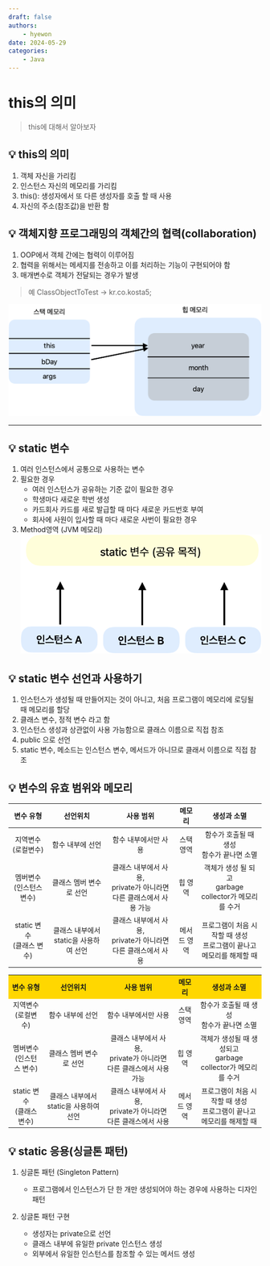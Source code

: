 ```yaml
---
draft: false
authors:
    - hyewon
date: 2024-05-29
categories:
    - Java
---
```


# this의 의미

> this에 대해서 알아보자

<!-- more -->

## 💡 this의 의미

1. 객체 자신을 가리킴
2. 인스턴스 자신의 메모리를 가리킴
3. this(): 생성자에서 또 다른 생성자를 호출 할 때 사용
4. 자신의 주소(참조값)을 반환 함

## 💡 객체지향 프로그래밍의 객체간의 협력(collaboration)

1. OOP에서 객체 간에는 협력이 이루어짐
2. 협력을 위해서는 메세지를 전송하고 이를 처리하는 기능이 구현되어야 함
3. 매개변수로 객체가 전달되는 경우가 발생

> 예
> ClassObjectToTest -> kr.co.kosta5;

![alt text](image-3.png)

<hr>

## 💡 static 변수

1. 여러 인스턴스에서 공통으로 사용하는 변수
2. 필요한 경우
    - 여러 인스턴스가 공유하는 기준 값이 필요한 경우
    - 학생마다 새로운 학번 생성
    - 카드회사 카드를 새로 발급할 때 마다 새로운 카드번호 부여
    - 회사에 사원이 입사할 때 마다 새로운 사번이 필요한 경우
3. Method영역 (JVM 메모리)
   ![alt text](image-6.png)

## 💡 static 변수 선언과 사용하기

1. 인스턴스가 생성될 때 만들어지는 것이 아니고, 처음 프로그램이 메모리에 로딩될 때 메모리를 할당
2. 클래스 변수, 정적 변수 라고 함
3. 인스턴스 생성과 상관없이 사용 가능함으로 클래스 이름으로 직접 참조
4. public 으로 선언
5. static 변수, 메소드는 인스턴스 변수, 메서드가 아니므로 클래서 이름으로 직접 참조

## 💡 변수의 유효 범위와 메모리

|           변수 유형            |                선언위치                |                                사용 범위                                |   메모리    |                               생성과 소멸                                |
| :----------------------------: | :------------------------------------: | :---------------------------------------------------------------------: | :---------: | :----------------------------------------------------------------------: |
|      지역변수 (로컬변수)       |            함수 내부에 선언            |                          함수 내부에서만 사용                           |  스택 영역  |              함수가 호출될 때 생성 <br> 함수가 끝나면 소멸               |
| 멤버변수 <br> (인스턴스 변수)  |        클래스 멤버 변수로 선언         | 클래스 내부에서 사용, <br> private가 아니라면 다른 클래스에서 사용 가능 |   힙 영역   |        객체가 생성 될 되고 <br> garbage collector가 메모리를 수거        |
| static 변수 <br> (클래스 변수) | 클래스 내부에서 static을 사용하여 선언 |   클래스 내부에서 사용, <br> private가 아니라면 다른 클래스에서 사용    | 메서드 영역 | 프로그램이 처음 시작할 때 생성 <br> 프로그램이 끝나고 메모리를 해제할 때 |

<table>
  <tr>
    <th style="background-color:#FFD700">변수 유형</th>
    <th style="background-color:#FFD700">선언위치</th>
    <th style="background-color:#FFD700">사용 범위</th>
    <th style="background-color:#FFD700">메모리</th>
    <th style="background-color:#FFD700">생성과 소멸</th>
  </tr>
  <tr>
    <td align="center">지역변수 <br> (로컬변수)</td>
    <td align="center">함수 내부에 선언</td>
    <td align="center">함수 내부에서만 사용</td>
    <td align="center">스택 영역</td>
    <td align="center">함수가 호출될 때 생성 <br> 함수가 끝나면 소멸</td>
  </tr>
  <tr>
    <td align="center">멤버변수 <br> (인스턴스 변수)</td>
    <td align="center">클래스 멤버 변수로 선언</td>
    <td align="center">클래스 내부에서 사용, <br> private가 아니라면 다른 클래스에서 사용 가능</td>
    <td align="center">힙 영역</td>
    <td align="center">객체가 생성될 때 생성되고 <br> garbage collector가 메모리를 수거</td>
  </tr>
  <tr>
    <td align="center">static 변수 <br> (클래스 변수)</td>
    <td align="center">클래스 내부에서 static을 사용하여 선언</td>
    <td align="center">클래스 내부에서 사용, <br> private가 아니라면 다른 클래스에서 사용</td>
    <td align="center">메서드 영역</td>
    <td align="center">프로그램이 처음 시작할 때 생성 <br> 프로그램이 끝나고 메모리를 해제할 때</td>
  </tr>
</table>

## 💡 static 응용(싱글톤 패턴)

1. 싱글톤 패턴 (Singleton Pattern)

    - 프로그램에서 인스턴스가 단 한 개만 생성되어야 하는 경우에 사용하는 디자인 패턴

2. 싱글톤 패턴 구현
    - 생성자는 private으로 선언
    - 클래스 내부에 유일한 private 인스턴스 생성
    - 외부에서 유일한 인스턴스를 참조할 수 있는 메서드 생성
